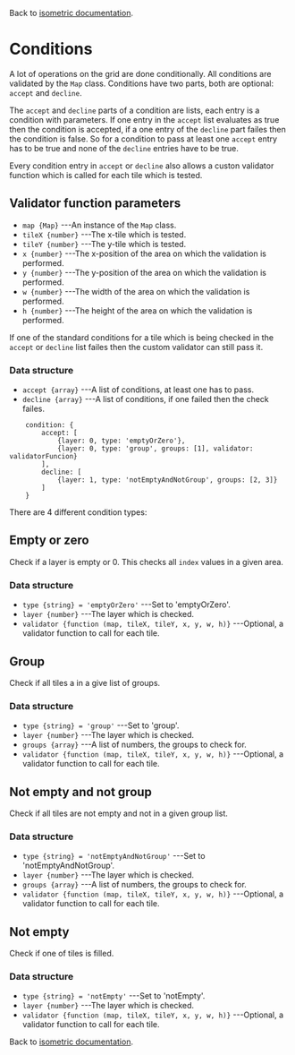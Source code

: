 Back to [isometric documentation](../readme.md).

# Conditions

A lot of operations on the grid are done conditionally. All conditions are validated by the `Map` class.
Conditions have two parts, both are optional: `accept` and `decline`.

The `accept` and `decline` parts of a condition are lists, each entry is a condition with parameters.
If one entry in the `accept` list evaluates as true then the condition is accepted, if a one entry of the
`decline` part failes then the condition is false. So for a condition to pass at least one `accept` entry
has to be true and none of the `decline` entries have to be true.

Every condition entry in `accept` or `decline` also allows a custon validator function which is called for
each tile which is tested.

## Validator function parameters

 + `map {Map}` ---An instance of the `Map` class.
 + `tileX {number}` ---The x-tile which is tested.
 + `tileY {number}` ---The y-tile which is tested.
 + `x {number}` ---The x-position of the area on which the validation is performed.
 + `y {number}` ---The y-position of the area on which the validation is performed.
 + `w {number}` ---The width of the area on which the validation is performed.
 + `h {number}` ---The height of the area on which the validation is performed.

If one of the standard conditions for a tile which is being checked in the `accept` or `decline` list failes 
then the custom validator can still pass it.

### Data structure

 + `accept {array}` ---A list of conditions, at least one has to pass.
 + `decline {array}` ---A list of conditions, if one failed then the check failes.

~~~
	condition: {
		accept: [
			{layer: 0, type: 'emptyOrZero'},
			{layer: 0, type: 'group', groups: [1], validator: validatorFuncion}
		],
		decline: [
			{layer: 1, type: 'notEmptyAndNotGroup', groups: [2, 3]}
		]
	}
~~~

There are 4 different condition types:

## Empty or zero

Check if a layer is empty or 0. This checks all `index` values in a given area.

### Data structure

 + `type {string} = 'emptyOrZero'` ---Set to 'emptyOrZero'.
 + `layer {number}` ---The layer which is checked.
 + `validator {function (map, tileX, tileY, x, y, w, h)}` ---Optional, a validator function to call for each tile.

## Group

Check if all tiles a in a give list of groups.

### Data structure

 + `type {string} = 'group'` ---Set to 'group'.
 + `layer {number}` ---The layer which is checked.
 + `groups {array}` ---A list of numbers, the groups to check for.
 + `validator {function (map, tileX, tileY, x, y, w, h)}` ---Optional, a validator function to call for each tile.

## Not empty and not group

Check if all tiles are not empty and not in a given group list.

### Data structure

 + `type {string} = 'notEmptyAndNotGroup'` ---Set to 'notEmptyAndNotGroup'.
 + `layer {number}` ---The layer which is checked.
 + `groups {array}` ---A list of numbers, the groups to check for.
 + `validator {function (map, tileX, tileY, x, y, w, h)}` ---Optional, a validator function to call for each tile.

## Not empty

Check if one of tiles is filled.

### Data structure

 + `type {string} = 'notEmpty'` ---Set to 'notEmpty'.
 + `layer {number}` ---The layer which is checked.
 + `validator {function (map, tileX, tileY, x, y, w, h)}` ---Optional, a validator function to call for each tile.

Back to [isometric documentation](../readme.md).